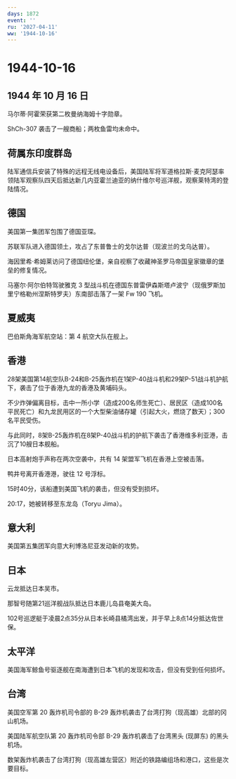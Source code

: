 ```yaml
---
days: 1872
event: ''
ru: '2027-04-11'
ww: '1944-10-16'
---
```


# 1944-10-16

## 1944 年 10 月 16 日

马尔蒂·阿霍荣获第二枚曼纳海姆十字勋章。

ShCh-307 袭击了一艘商船；两枚鱼雷均未命中。

## 荷属东印度群岛

陆军通信兵安装了特殊的远程无线电设备后，美国陆军将军道格拉斯·麦克阿瑟率领陆军观察队四天后抵达新几内亚霍兰迪亚的纳什维尔号巡洋舰，观察莱特湾的登陆情况。

## 德国

美国第一集团军包围了德国亚琛。

苏联军队进入德国领土，攻占了东普鲁士的戈尔达普（现波兰的戈乌达普）。

海因里希·希姆莱访问了德国纽伦堡，亲自视察了收藏神圣罗马帝国皇家徽章的堡垒的修复情况。

马塞尔·阿尔伯特驾驶雅克 3
型战斗机在德国东普雷伊森斯塔卢波宁（现俄罗斯加里宁格勒州涅斯特罗夫）东南部击落了一架
Fw 190 飞机。

## 夏威夷

巴伯斯角海军航空站：第 4 航空大队在舰上。

## 香港

28架美国第14航空队B-24和B-25轰炸机在1架P-40战斗机和29架P-51战斗机护航下，袭击了位于香港九龙的香港及黄埔码头。

不少炸弹偏离目标，击中一所小学（造成200名师生死亡）、居民区（造成100名平民死亡）和九龙民用区的一个大型柴油储存罐（引起大火，燃烧了数天）；300名平民受伤。

与此同时，8架B-25轰炸机在8架P-40战斗机的护航下袭击了香港维多利亚港，击沉了10艘日本舰船。

日本高射炮手声称在两次空袭中，共有 14 架盟军飞机在香港上空被击落。

鸭井号离开香港港，驶往 12 号浮标。

15时40分，该船遭到美国飞机的袭击，但没有受到损坏。

20:17，她被转移至东龙岛（Toryu Jima）。

## 意大利

美国第五集团军向意大利博洛尼亚发动新的攻势。

## 日本

云龙抵达日本吴市。

那智号随第21巡洋舰战队抵达日本鹿儿岛县奄美大岛。

102号巡逻艇于凌晨2点35分从日本长崎县橘湾出发，并于早上8点14分抵达佐世保。

## 太平洋

美国海军鲸鱼号驱逐舰在南海遭到日本飞机的发现和攻击，但没有受到任何损坏。

## 台湾

美国空军第 20 轰炸机司令部的 B-29
轰炸机袭击了台湾打狗（现高雄）北部的冈山机场。

美国陆军航空队第 20 轰炸机司令部 B-29 轰炸机袭击了台湾黑头 (现屏东)
的黑头机场。

数架轰炸机袭击了台湾打狗（现高雄左营区）附近的铁路编组场和港口，这些是次要目标。